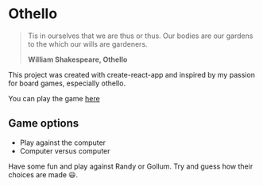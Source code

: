 # Othello
> Tis in ourselves that we are thus or thus. Our bodies are our gardens to the which our wills are gardeners.
>
>**William Shakespeare, Othello**

This project was created with create-react-app and inspired by my passion for board games, especially othello.

You can play the game [here](https://arthuranderson3.github.io/othello/)

## Game options
* Play against the computer
* Computer versus computer

Have some fun and play against Randy or Gollum. Try and guess how their choices are made :smiley:.
